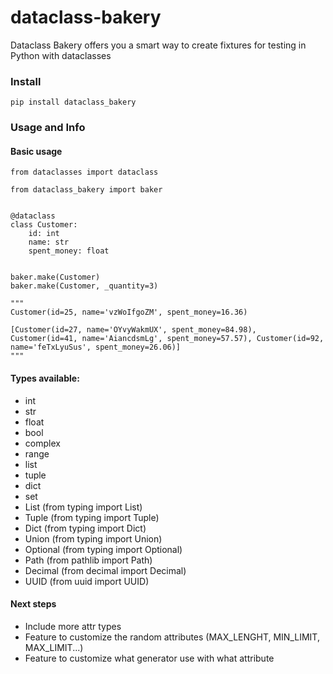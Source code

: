 # dataclass-bakery
Dataclass Bakery offers you a smart way to create fixtures for testing in Python with dataclasses

### Install

`pip install dataclass_bakery`

### Usage and Info

#### Basic usage

```
from dataclasses import dataclass

from dataclass_bakery import baker


@dataclass
class Customer:
    id: int
    name: str
    spent_money: float
    
    
baker.make(Customer)
baker.make(Customer, _quantity=3)

"""
Customer(id=25, name='vzWoIfgoZM', spent_money=16.36)

[Customer(id=27, name='OYvyWakmUX', spent_money=84.98), Customer(id=41, name='AiancdsmLg', spent_money=57.57), Customer(id=92, name='feTxLyuSus', spent_money=26.06)]
"""
```

#### Types available:

 - int
 - str
 - float
 - bool
 - complex
 - range
 - list
 - tuple
 - dict
 - set
 - List (from typing import List)
 - Tuple (from typing import Tuple)
 - Dict (from typing import Dict)
 - Union (from typing import Union)
 - Optional (from typing import Optional)
 - Path (from pathlib import Path)
 - Decimal (from decimal import Decimal)
 - UUID (from uuid import UUID)


#### Next steps

 - Include more attr types
 - Feature to customize the random attributes (MAX_LENGHT, MIN_LIMIT, MAX_LIMIT...)
 - Feature to customize what generator use with what attribute
